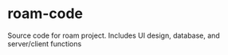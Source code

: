 # roam-code
Source code for roam project.
Includes UI design, database, and server/client functions
